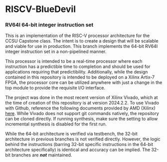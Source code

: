# RISCV-BlueDevil
### RV64I 64-bit integer instruction set

This is an implementation of the RISC-V processor architecture for the CCSU Capstone class. The intent is to create a design that will be scalable and viable for use in production. This branch implements the 64-bit RV64I integer instruction set in a non-pipelined manner.

This processor is intended to be a real-time processor where each instruction has a predictible time to completion and should be used for applications requiring that predictibility. Additionally, while the design contained in this repository is intended to be deployed on a Xilinx Artix-7 FPGA, the processor core can be utilized anywhere with just a change in the top module to provide the requisite I/O interface.

The project was done in the most recent version of Xilinx Vivado, which at the time of creation of this repository is at version 2024.2.2. To use Vivado with Github, reference the following documents provided by AMD (Xilinx) [here](https://adaptivesupport.amd.com/s/article/Revision-Control-with-a-Vivado-Project?language=en_US). While Vivado does not support git commands natively, the repository can be cloned directly. If running synthesis, make sure the setting to allow incremental synthesis is disabled for the first run.

While the 64-bit architecture is verified via testbench, the 32-bit architecture in previous branches is not verified directly. However, the logic behind the instructions (barring 32-bit specific instructions in the 64-bit architecture specifically) is identical and accuracy can be implied. The 32-bit branches are _**not**_ maintained.

